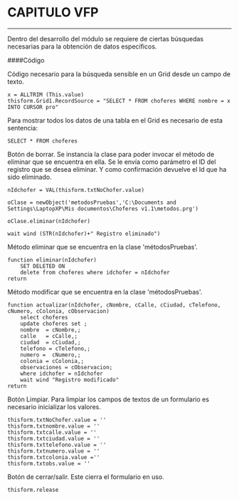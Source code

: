 # CAPITULO  VFP
----------
Dentro del desarrollo del módulo se requiere de ciertas búsquedas necesarias para la obtención de datos específicos. 

####Código

Código necesario para la búsqueda sensible en un Grid desde un campo de texto.
```vfp 
x = ALLTRIM (This.value)
thisform.Grid1.RecordSource = "SELECT * FROM choferes WHERE nombre = x INTO CURSOR pro"
```
Para mostrar todos los datos de una tabla en el Grid es necesario de esta sentencia: 
```vfp
SELECT * FROM choferes 
```
Botón de borrar. Se instancia la clase para poder invocar el método de eliminar que se encuentra en ella. Se le envía como parámetro el ID del registro que se desea eliminar. Y como confirmación devuelve el Id que ha sido eliminado. 
```vfp
nIdchofer = VAL(thisform.txtNoChofer.value)

oClase = newObject('metodosPruebas','C:\Documents and Settings\LaptopXP\Mis documentos\Choferes v1.1\metodos.prg')

oClase.eliminar(nIdchofer)

wait wind (STR(nIdchofer)+" Registro eliminado")
```
Método eliminar que se encuentra en la clase 'métodosPruebas'.
```vfp
function eliminar(nIdchofer)
	SET DELETED ON
	delete from choferes where idchofer = nIdchofer
return
```

Método modificar que se encuentra en la clase 'métodosPruebas'.
```vfp
function actualizar(nIdchofer, cNombre, cCalle, cCiudad, cTelefono, cNumero, cColonia, cObservacion)
	select choferes
	update choferes set ;
	nombre	= cNombre,;
	calle	= cCalle,;
	ciudad	= cCiudad,;
	telefono = cTelefono,;
	numero =  cNumero,;
	colonia = cColonia,;
	observaciones = cObservacion; 
	where idchofer = nIdchofer
	wait wind "Registro modificado"
return
```

Botón Limpiar. Para limpiar los campos de textos de un formulario es necesario inicializar los valores. 
```vfp
thisform.txtNoChofer.value = ''
thisform.txtnombre.value = ''
thisform.txtcalle.value = ''
thisform.txtciudad.value = ''
thisform.txttelefono.value = '' 
thisform.txtnumero.value = ''
thisform.txtcolonia.value =''
thisform.txtobs.value = ''
```
Botón de cerrar/salir. Este cierra el formulario en uso. 
```vfp
thisform.release
